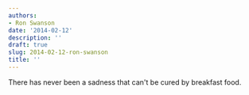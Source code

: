 ```yaml
---
authors:
- Ron Swanson
date: '2014-02-12'
description: ''
draft: true
slug: 2014-02-12-ron-swanson
title: ''
---
```

There has never been a sadness that can't be cured by breakfast food.



